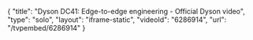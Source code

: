 {
    "title": "Dyson DC41: Edge-to-edge engineering - Official Dyson video",
    "type": "solo",
    "layout": "iframe-static",
    "videoId": "6286914",
    "url": "\/tvpembed\/6286914"
}